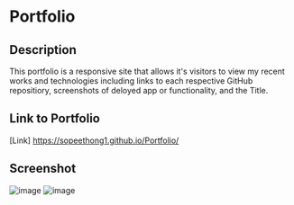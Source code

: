 # Portfolio

## Description
This portfolio is a responsive site that allows it's visitors to view my recent works and technologies including links to each respective GitHub repositiory, screenshots of deloyed app or functionality, and the Title. 

## Link to Portfolio 
[Link] https://sopeethong1.github.io/Portfolio/

## Screenshot
![image](![image](https://user-images.githubusercontent.com/78446989/116768645-1f80ea00-aa06-11eb-9be5-46583fc5c986.png))
![image](https://user-images.githubusercontent.com/78446989/113810585-93e2a900-9738-11eb-986f-66dc2c7635d5.png)



